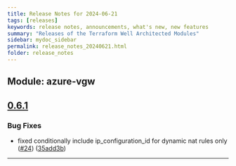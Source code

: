 ```yaml
---
title: Release Notes for 2024-06-21
tags: [releases]
keywords: release notes, announcements, what's new, new features
summary: "Releases of the Terraform Well Architected Modules"
sidebar: mydoc_sidebar
permalink: release_notes_20240621.html
folder: release_notes
---
```


## Module: azure-vgw
## [0.6.1](https://github.com/CloudNationHQ/terraform-azure-vgw/releases/tag/v0.6.1)


### Bug Fixes

* fixed conditionally include ip_configuration_id for dynamic nat rules only ([#24](https://github.com/CloudNationHQ/terraform-azure-vgw/issues/24)) ([35add3b](https://github.com/CloudNationHQ/terraform-azure-vgw/commit/35add3b05eac4b4bd16fbe8fb4e6b3aa6a4694c8))

---

